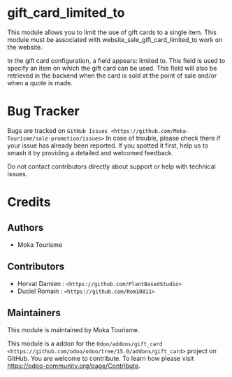 gift_card_limited_to
=========

This module allows you to limit the use of gift cards to a single item. This module must be associated with website_sale_gift_card_limited_to work on the website. 

In the gift card configuration, a field appears: limited to. This field is used to specify an item on which the gift card can be used. 
This field will also be retrieved in the backend when the card is sold at the point of sale and/or when a quote is made.

Bug Tracker
===========

Bugs are tracked on `GitHub Issues <https://github.com/Moka-Tourisme/sale-promotion/issues>`
In case of trouble, please check there if your issue has already been reported.
If you spotted it first, help us to smash it by providing a detailed and welcomed feedback.


Do not contact contributors directly about support or help with technical issues.

Credits
=======

## Authors

* Moka Tourisme 

## Contributors

* Horvat Damien : `<https://github.com/PlantBasedStudio>`
* Duciel Romain : `<https://github.com/Rom10811>`

## Maintainers
This module is maintained by Moka Tourisme.


This module is a addon for the `Odoo/addons/gift_card <https://github.com/odoo/odoo/tree/15.0/addons/gift_card>` project on GitHub.
You are welcome to contribute. To learn how please visit https://odoo-community.org/page/Contribute.